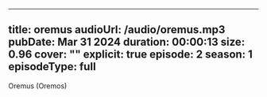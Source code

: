  ---
title: oremus
audioUrl: /audio/oremus.mp3
pubDate: Mar 31 2024
duration: 00:00:13
size: 0.96
cover: ""
explicit: true
episode: 2
season: 1
episodeType: full
---
Oremus (Oremos)